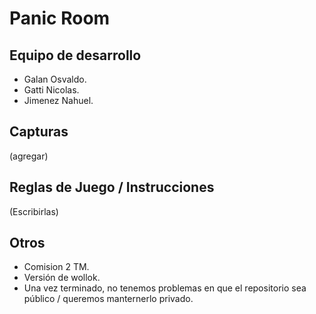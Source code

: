 # Panic Room 

## Equipo de desarrollo

- Galan Osvaldo.
- Gatti Nicolas.
- Jimenez Nahuel.

## Capturas

(agregar)

## Reglas de Juego / Instrucciones

(Escribirlas)


## Otros

- Comision 2 TM.
- Versión de wollok.
- Una vez terminado, no tenemos problemas en que el repositorio sea público / queremos manternerlo privado.
